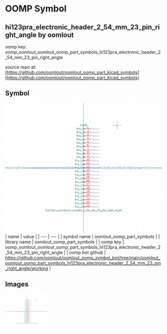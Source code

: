 # OOMP Symbol  
## hi123pra_electronic_header_2_54_mm_23_pin_right_angle  by oomlout  
  
oomp key: oomp_oomlout_oomlout_oomp_part_symbols_hi123pra_electronic_header_2_54_mm_23_pin_right_angle  
  
source repo at: [https://github.com/oomlout/oomlout_oomp_part_kicad_symbols](https://github.com/oomlout/oomlout_oomp_part_kicad_symbols)  
## Symbol  
  
[![working.png](working_600.png)](working.png)  
| name | value | 
| --- | --- | 
| symbol name | oomlout_oomp_part_symbols | 
| library name | oomlout_oomp_part_symbols | 
| oomp key | oomp_oomlout_oomlout_oomp_part_symbols_hi123pra_electronic_header_2_54_mm_23_pin_right_angle | 
| oomp bot github | https://github.com/oomlout/oomlout_oomp_symbol_bot/tree/main/oomlout_oomlout_oomp_part_symbols_hi123pra_electronic_header_2_54_mm_23_pin_right_angle/working | 
## Images  
  
[![working.png](working_140.png)](working.png)  
